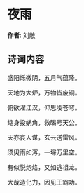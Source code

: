 # 夜雨

**作者**: 刘敞

## 诗词内容

盛阳烁微阴，五月气蕴隆。

天地为大炉，万物皆废铜。

俯欲濯江汉，仰思凌苍穹。

缩身投蜗角，救暍号天公。

天亦哀人谋，玄云送雷风。

须臾雨如泻，一埽万里空。

有似脱炮烙，又如逃祖龙。

大哉造化力，因见王霸功。

